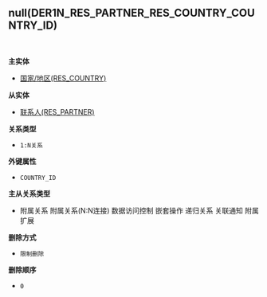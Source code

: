 ## null(DER1N_RES_PARTNER_RES_COUNTRY_COUNTRY_ID) <!-- {docsify-ignore-all} -->



<br>
<p class="panel-title"><b>主实体</b></p>

* [国家/地区(RES_COUNTRY)](module/base/res_country)

<p class="panel-title"><b>从实体</b></p>

* [联系人(RES_PARTNER)](module/base/res_partner)

<p class="panel-title"><b>关系类型</b></p>

* `1:N关系`

<p class="panel-title"><b>外键属性</b></p>

* `COUNTRY_ID`

<p class="panel-title"><b>主从关系类型</b></p>

* <i class="fa fa-square"/></i> 附属关系 <i class="fa fa-square"/></i> 附属关系(N:N连接) <i class="fa fa-square"/></i> 数据访问控制 <i class="fa fa-square"/></i> 嵌套操作 <i class="fa fa-square"/></i> 递归关系 <i class="fa fa-square"/></i> 关联通知 <i class="fa fa-square"/></i> 附属扩展

<p class="panel-title"><b>删除方式</b></p>

* `限制删除`

<p class="panel-title"><b>删除顺序</b></p>

* `0`
